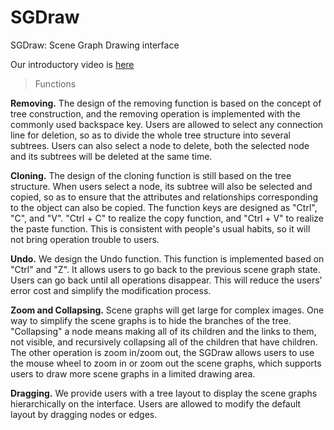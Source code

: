 # SGDraw
SGDraw: Scene Graph Drawing interface

Our introductory video is [here](https://www.youtube.com/watch?v=acy0SNLfahg&lc=UgyolK17UbvOUGuEFE94AaABAg)

>Functions

**Removing.** The design of the removing function is based on the concept of tree construction, and the removing operation is implemented with the commonly used backspace key. Users are allowed to select any connection line for deletion, so as to divide the whole tree structure into several subtrees. Users can also select a node to delete, both the selected node and its subtrees will be deleted at the same time.

**Cloning.** The design of the cloning function is still based on the tree structure. When users select a node, its subtree will also be selected and copied, so as to ensure that the attributes and relationships corresponding to the object can also be copied. The function keys are designed as "Ctrl", "C", and "V". "Ctrl + C" to realize the copy function, and "Ctrl + V" to realize the paste function. This is consistent with people's usual habits, so it will not bring operation trouble to users.

**Undo.** We design the Undo function. This function is implemented based on "Ctrl" and "Z". It allows users to go back to the previous scene graph state. Users can go back until all operations disappear. This will reduce the users' error cost and simplify the modification process.

**Zoom and Collapsing.** Scene graphs will get large for complex images. One way to simplify the scene graphs is to hide the branches of the tree. "Collapsing" a node means making all of its children and the links to them, not visible, and recursively collapsing all of the children that have children. The other operation is zoom in/zoom out, the SGDraw allows users to use the mouse wheel to zoom in or zoom out the scene graphs, which supports users to draw more scene graphs in a limited drawing area.

**Dragging.** We provide users with a tree layout to display the scene graphs hierarchically on the interface. Users are allowed to modify the default layout by dragging nodes or edges.


